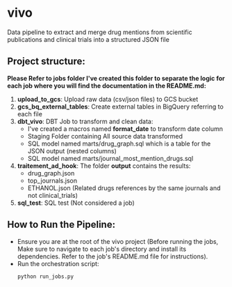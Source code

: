 # vivo
Data pipeline to extract and merge drug mentions from scientific publications and clinical trials into a structured JSON file

## Project structure:
**Please Refer to jobs folder I've created this folder to separate the logic for each job where you will find the documentation in the README.md:**
1. **upload_to_gcs**: Upload raw data (csv/json files) to GCS bucket
2. **gcs_bq_external_tables**: Create external tables in BigQuery referring to each file
3. **dbt_vivo**: DBT Job to transform and clean data:
    - I've created a macros named **format_date** to transform date column
    - Staging Folder containing All source data transformed
    - SQL model named marts/drug_graph.sql which is a table for the JSON output (nested columns)
    - SQL model named marts/journal_most_mention_drugs.sql
4. **traitement_ad_hook**: The folder **output** contains the results:
    - drug_graph.json
    - top_journals.json
    - ETHANOL.json (Related drugs references by the same journals and not clinical_trials)
5. **sql_test**: SQL test (Not considered a job)
## How to Run the Pipeline:
- Ensure you are at the root of the vivo project (Before running the jobs, Make sure to navigate to each job's directory and install its dependencies. Refer to the job's README.md file for instructions).
- Run the orchestration script:
  ```bash
  python run_jobs.py